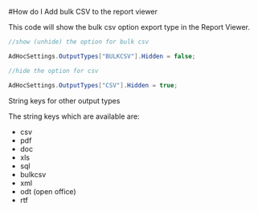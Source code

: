 #How do I Add bulk CSV to the report viewer

This code will show the bulk csv option export type in the Report Viewer.

```csharp
//show (unhide) the option for bulk csv

AdHocSettings.OutputTypes["BULKCSV"].Hidden = false;

//hide the option for csv

AdHocSettings.OutputTypes["CSV"].Hidden = true;

```

String keys for other output types

The string keys which are available are:

* csv
* pdf
* doc
* xls
* sql
* bulkcsv
* xml
* odt (open office)
* rtf